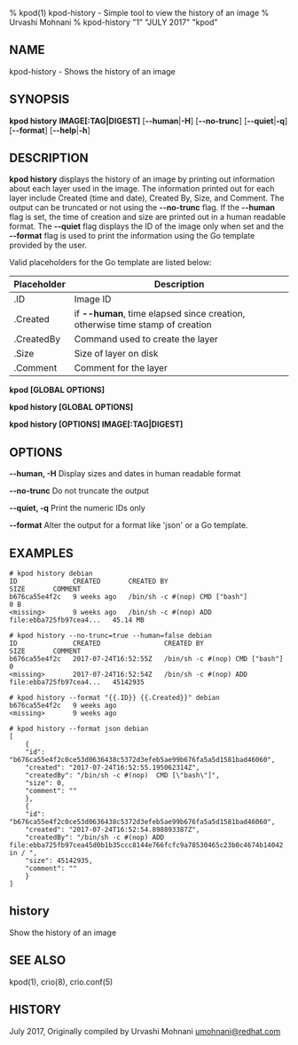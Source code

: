 % kpod(1) kpod-history - Simple tool to view the history of an image
% Urvashi Mohnani
% kpod-history "1" "JULY 2017" "kpod"

## NAME
kpod-history - Shows the history of an image

## SYNOPSIS
**kpod history**
**IMAGE[:TAG|DIGEST]**
[**--human**|**-H**]
[**--no-trunc**]
[**--quiet**|**-q**]
[**--format**]
[**--help**|**-h**]

## DESCRIPTION
**kpod history** displays the history of an image by printing out information
about each layer used in the image. The information printed out for each layer
include Created (time and date), Created By, Size, and Comment. The output can
be truncated or not using the **--no-trunc** flag. If the **--human** flag is
set, the time of creation and size are printed out in a human readable format.
The **--quiet** flag displays the ID of the image only when set and the **--format**
flag is used to print the information using the Go template provided by the user.

Valid placeholders for the Go template are listed below:

| **Placeholder** | **Description**                                                               |
| --------------- | ----------------------------------------------------------------------------- |
| .ID             | Image ID                                                                      |
| .Created        | if **--human**, time elapsed since creation, otherwise time stamp of creation |
| .CreatedBy      | Command used to create the layer                                              |
| .Size           | Size of layer on disk                                                         |
| .Comment        | Comment for the layer                                                         |

**kpod [GLOBAL OPTIONS]**

**kpod history [GLOBAL OPTIONS]**

**kpod history [OPTIONS] IMAGE[:TAG|DIGEST]**

## OPTIONS

**--human, -H**
    Display sizes and dates in human readable format

**--no-trunc**
    Do not truncate the output

**--quiet, -q**
    Print the numeric IDs only

**--format**
    Alter the output for a format like 'json' or a Go template.


## EXAMPLES

```
# kpod history debian
ID              CREATED       CREATED BY                                      SIZE       COMMENT
b676ca55e4f2c   9 weeks ago   /bin/sh -c #(nop) CMD ["bash"]                  0 B
<missing>       9 weeks ago   /bin/sh -c #(nop) ADD file:ebba725fb97cea4...   45.14 MB
```

```
# kpod history --no-trunc=true --human=false debian
ID              CREATED                CREATED BY                                      SIZE       COMMENT
b676ca55e4f2c   2017-07-24T16:52:55Z   /bin/sh -c #(nop) CMD ["bash"]                  0
<missing>       2017-07-24T16:52:54Z   /bin/sh -c #(nop) ADD file:ebba725fb97cea4...   45142935
```

```
# kpod history --format "{{.ID}} {{.Created}}" debian
b676ca55e4f2c   9 weeks ago
<missing>       9 weeks ago
```

```
# kpod history --format json debian
[
    {
	"id": "b676ca55e4f2c0ce53d0636438c5372d3efeb5ae99b676fa5a5d1581bad46060",
	"created": "2017-07-24T16:52:55.195062314Z",
	"createdBy": "/bin/sh -c #(nop)  CMD [\"bash\"]",
	"size": 0,
	"comment": ""
    },
    {
	"id": "b676ca55e4f2c0ce53d0636438c5372d3efeb5ae99b676fa5a5d1581bad46060",
	"created": "2017-07-24T16:52:54.898893387Z",
	"createdBy": "/bin/sh -c #(nop) ADD file:ebba725fb97cea45d0b1b35ccc8144e766fcfc9a78530465c23b0c4674b14042 in / ",
	"size": 45142935,
	"comment": ""
    }
]
```

## history
Show the history of an image

## SEE ALSO
kpod(1), crio(8), crio.conf(5)

## HISTORY
July 2017, Originally compiled by Urvashi Mohnani <umohnani@redhat.com>
